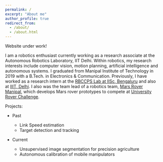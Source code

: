 ```yaml
---
permalink: /
excerpt: "About me"
author_profile: true
redirect_from: 
  - /about/
  - /about.html
---
```



Website under work!


I am a robotics enthusiast currently working as a research associate at the Autonomous Robotics Laboratory, IIT Delhi. Within robotics, my research interests include computer vision, motion planning, artificial intelligence and autonomous systems. I graduated from Manipal Institute of Technology in 2019 with a B.Tech. in Electronics & Communication. Previously, I have worked as a research intern at the [RBCCPS Lab at IISc, Bengaluru](https://cps.iisc.ac.in/) and also at [IIIT, Delhi](http://robotics.iiitd.edu.in/coral/). I also was the team lead of a robotics team, [Mars Rover Manipal](http://www.marsrovermanipal.com/), which develops Mars rover prototypes to compete at [University Rover Challenge](http://urc.marssociety.org/). 


Projects:

* Past
  - Link Speed estimation
  - Target detection and tracking

* Current
  - Unsupervised image segmentation for precision agriculture
  - Autonomous calibration of mobile manipulators


